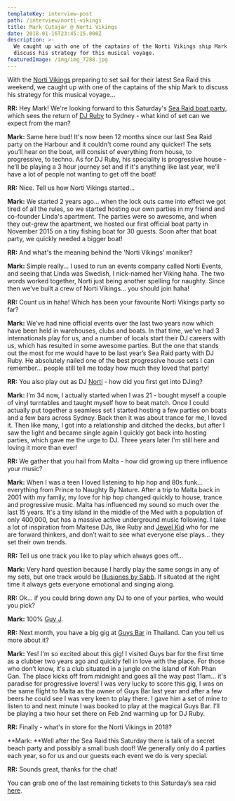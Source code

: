 ```yaml
---
templateKey: interview-post
path: /interview/norti-vikings
title: Mark Cutajar @ Norti Vikings
date: 2018-01-16T23:45:15.000Z
description: >-
  We caught up with one of the captains of the Norti Vikings ship Mark to
  discuss his strategy for this musical voyage.
featuredImage: /img/img_7288.jpg
---
```

With the [Norti Vikings](https://www.facebook.com/nortivikings/) preparing to set sail for their latest Sea Raid this weekend, we caught up with one of the captains of the ship Mark to discuss his strategy for this musical voyage...

**RR:** Hey Mark! We're looking forward to this Saturday's [Sea Raid boat party](https://www.facebook.com/events/276588012864846/), which sees the return of [DJ Ruby](https://www.facebook.com/djruby/) to Sydney - what kind of set can we expect from the man?

**Mark:** Same here bud! It's now been 12 months since our last Sea Raid party on the Harbour and it couldn't come round any quicker! The sets you’ll hear on the boat, will consist of everything from house, to progressive, to techno. As for DJ Ruby, his speciality is progressive house - he’ll be playing a 3 hour journey set and if it's anything like last year, we’ll have a lot of people not wanting to get off the boat! 

**RR:** Nice. Tell us how Norti Vikings started...

**Mark:** We started 2 years ago... when the lock outs came into effect we got tired of all the rules, so we started hosting our own parties in my friend and co-founder Linda's apartment. The parties were so awesome, and when they out-grew the apartment, we hosted our first official boat party in November 2015 on a tiny fishing boat for 30 guests. Soon after that boat party, we quickly needed a bigger boat! 

 **RR:** And what's the meaning behind the 'Norti Vikings' moniker?  

**Mark:** Simple really... I used to run an events company called Norti Events, and seeing that Linda was Swedish, I nick-named her Viking haha. The two words worked together, Norti just being another spelling for naughty. Since then we’ve built a crew of Norti Vikings... you should join haha! 

**RR:** Count us in haha! Which has been your favourite Norti Vikings party so far?

**Mark:** We’ve had nine official events over the last two years now which have been held in warehouses, clubs and boats. In that time, we’ve had 3 internationals play for us, and a number of locals start their DJ careers with us, which has resulted in some awesome parties. But the one that stands out the most for me would have to be last year’s Sea Raid party with DJ Ruby. He absolutely nailed one of the best progressive house sets I can remember... people still tell me today how much they loved that party!   

**RR:** You also play out as DJ [Norti](https://www.facebook.com/NORTI-466772390374116/) - how did you first get into DJing?

**Mark:** I’m 34 now, I actually started when I was 21 - bought myself a couple of vinyl turntables and taught myself how to beat match. Once I could actually put together a seamless set I started hosting a few parties on boats and a few bars across Sydney. Back then it was about trance for me, I loved it. Then like many, I got into a relationship and ditched the decks, but after I saw the light and became single again I quickly got back into hosting parties, which gave me the urge to DJ. Three years later I'm still here and loving it more than ever! 

**RR:** We gather that you hail from Malta - how did growing up there influence your music?

**Mark:** When I was a teen I loved listening to hip hop and 80s funk... everything from Prince to Naughty By Nature. After a trip to Malta back in 2001 with my family, my love for hip hop changed quickly to house, trance and progressive music. Malta has influenced my sound so much over the last 15 years. It's a tiny island in the middle of the Med with a population of only 400,000, but has a massive active underground music following. I take a lot of inspiration from Maltese DJs, like Ruby and [Jewel Kid](https://www.facebook.com/JewelKidOfficial/) who for me are forward thinkers, and don’t wait to see what everyone else plays... they set their own trends.

**RR:** Tell us one track you like to play which always goes off... 

**Mark:** Very hard question because I hardly play the same songs in any of my sets, but one track would be [Illusiones by Sabb](https://l.facebook.com/l.php?u=https%3A%2F%2Fwww.beatport.com%2Ftrack%2Fillusiones-ft-rafa-barrios-original-mix%2F4540816&h=ATP2IA3SHxQLXadz3Lz6uhI6I7jg_XnlTrHdbVlNq4Zg-ZwT0v4V-vMIZY7cAN_ZfTW3k6jTSTi_5eMK_NIagOw5A8aQxZFXgI3ekQZOvGdcyP8DkP9-JCSO). If situated at the right time it always gets everyone emotional and singing along.

**RR:** Ok... if you could bring down any DJ to one of your parties, who would you pick?

**Mark:** 100% [Guy J](https://www.facebook.com/guyjofficial/). 

**RR:** Next month, you have a big gig at [Guys Bar](https://www.facebook.com/Guys-Bar-TGIF-Thailand-28916436503/) in Thailand. Can you tell us more about it?

**Mark:** Yes! I'm so excited about this gig! I visited Guys bar for the first time as a clubber two years ago and quickly fell in love with the place. For those who don’t know, it's a club situated in a jungle on the island of Koh Phan Gan. The place kicks off from midnight and goes all the way past 11am... it's paradise for progressive lovers! I was very lucky to score this gig, I was on the same flight to Malta as the owner of Guys Bar last year and after a few beers he could see I was very keen to play there. I gave him a set of mine to listen to and next minute I was booked to play at the magical Guys Bar. I’ll be playing a two hour set there on Feb 2nd warming up for DJ Ruby.

**RR:** Finally - what's in store for the Norti Vikings in 2018?

**Mark: **Well after the Sea Raid this Saturday there is talk of a secret beach party and possibly a small bush doof! We generally only do 4 parties each year, so for us and our guests each event we do is very special.

**RR:** Sounds great, thanks for the chat!

You can grab one of the last remaining tickets to this Saturday’s sea raid [here](https://l.facebook.com/l.php?u=https%3A%2F%2Fwww.stickytickets.com.au%2F62101%2Fnorti_vikings_010_sea_raid_cruise_w_dj_ruby.aspx&h=ATPkB7qlSSmrf9DQrBLhyBL086zbC4iv53nQgffsZpnjIfMGdUzxijDmnCgDkYzTskzOXtRt8l7udHlKwWqREmkgJoD5IB-qQmLeZzAAEBVAKEdfKrgD1WYA).
